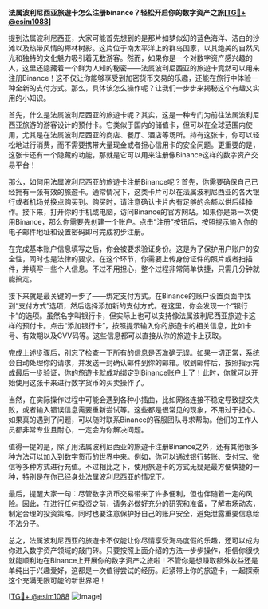 **法属波利尼西亚旅遊卡怎么注册binance？轻松开启你的数字资产之旅[[TG💪+ @esim1088](https://t.me/s/esim1088)]**

提到法属波利尼西亚，大家可能首先想到的是那片如梦似幻的蓝色海洋、洁白的沙滩以及热带风情的椰林树影。这片位于南太平洋上的群岛国家，以其绝美的自然风光和独特的文化魅力吸引着无数游客。然而，如果你是一个对数字资产感兴趣的人，这里还隐藏着一个鲜为人知的秘密——法属波利尼西亚的旅遊卡竟然可以用来注册Binance！这不仅让你能够享受到加密货币交易的乐趣，还能在旅行中体验一种全新的支付方式。那么，具体该怎么操作呢？让我们一步步来揭秘这个有趣又实用的小知识。

首先，什么是法属波利尼西亚的旅遊卡呢？其实，这是一种专门为前往法属波利尼西亚旅游的游客设计的预付卡。它类似于国内的储值卡，但可以在全球范围内使用，尤其是在法属波利尼西亚的商店、餐厅、酒店等场所。持有这张卡，你可以轻松地进行消费，而不需要携带大量现金或者担心信用卡的安全问题。更重要的是，这张卡还有一个隐藏的功能，那就是它可以用来注册像Binance这样的数字资产交易平台！

那么，如何用法属波利尼西亚的旅遊卡注册Binance呢？首先，你需要确保自己已经拥有一张有效的旅遊卡。通常情况下，这类卡片可以在法属波利尼西亚的各大银行或者机场兑换点购买到。购买时，请注意确认卡片内有足够的余额以供后续操作。接下来，打开你的手机或电脑，访问Binance的官方网站。如果你是第一次使用Binance，那么你需要先创建一个账户。点击“注册”按钮后，按照提示输入你的电子邮件地址和设置密码即可完成初步注册。

在完成基本账户信息填写之后，你会被要求验证身份。这是为了保护用户账户的安全性，同时也是法律的要求。在这个环节，你需要上传身份证件的照片或者扫描件，并填写一些个人信息。不过不用担心，整个过程非常简单快捷，只需几分钟就能搞定。

接下来就是最关键的一步了——绑定支付方式。在Binance的账户设置页面中找到“支付方式”选项，然后选择添加新的支付方式。在这里，你会发现一个“银行卡”的选项。虽然名字叫银行卡，但实际上也可以支持像法属波利尼西亚旅遊卡这样的预付卡。点击“添加银行卡”，按照提示输入你的旅遊卡的相关信息，比如卡号、有效期以及CVV码等。这些信息都可以直接从你的旅遊卡上获取。

完成上述步骤后，别忘了检查一下所有的信息是否准确无误。如果一切正常，系统会自动处理你的请求，并发送一封确认邮件到你的邮箱。收到邮件后，按照指示完成最后一步验证，你的旅遊卡就成功绑定到Binance账户上了！此时，你就可以开始使用这张卡来进行数字货币的买卖操作了。

当然，在实际操作过程中可能会遇到各种小插曲，比如网络连接不稳定导致提交失败，或者输入错误信息需要重新尝试等。这些都是很常见的现象，不用过于担心。如果真的遇到了问题，可以随时联系Binance的客服团队寻求帮助。他们的工作人员都非常专业且耐心，一定会为你解决问题。

值得一提的是，除了用法属波利尼西亚的旅遊卡注册Binance之外，还有其他很多种方法可以加入到数字货币的世界中来。例如，你可以通过银行转账、支付宝、微信等多种方式进行充值。不过相比之下，使用旅遊卡的方式无疑是最方便快捷的一种，特别是在你已经身处法属波利尼西亚的情况下。

最后，提醒大家一句：尽管数字货币交易带来了许多便利，但也伴随着一定的风险。因此，在进行任何投资之前，请务必做好充分的研究和准备，了解市场动态，制定合理的投资策略。同时也要注意保护好自己的账户安全，避免泄露重要信息给不法分子。

总之，法属波利尼西亚的旅遊卡不仅能让你尽情享受海岛度假的乐趣，还可以成为你进入数字资产领域的敲门砖。只要按照上面介绍的方法一步步操作，相信你很快就能顺利地在Binance上开展你的数字资产之旅啦！不管你是想赚取额外收益还是单纯出于兴趣爱好，这都是一次值得尝试的经历。赶紧带上你的旅遊卡，一起探索这个充满无限可能的新世界吧！

[[TG💪+ @esim1088](https://t.me/s/esim1088) ![Image](https://i.postimg.cc/4NQfJmqS/Snipaste-2025-05-13-00-14-12.png)]